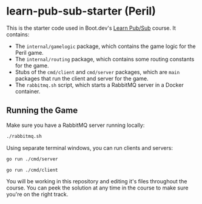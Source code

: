 # learn-pub-sub-starter (Peril)

This is the starter code used in Boot.dev's [Learn Pub/Sub](https://learn.boot.dev/learn-pub-sub) course. It contains:

* The `internal/gamelogic` package, which contains the game logic for the Peril game.
* The `internal/routing` package, which contains some routing constants for the game.
* Stubs of the `cmd/client` and `cmd/server` packages, which are `main` packages that run the client and server for the game.
* The `rabbitmq.sh` script, which starts a RabbitMQ server in a Docker container.

## Running the Game

Make sure you have a RabbitMQ server running locally:

```bash
./rabbitmq.sh
```

Using separate terminal windows, you can run clients and servers:

```bash
go run ./cmd/server
```

```bash
go run ./cmd/client
```

You will be working in this repository and editing it's files throughout the course. You can peek the solution at any time in the course to make sure you're on the right track.
